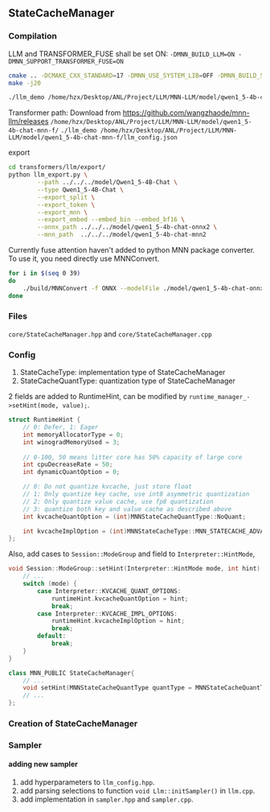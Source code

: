 ## StateCacheManager

### Compilation

LLM and TRANSFORMER_FUSE shall be set ON: `-DMNN_BUILD_LLM=ON -DMNN_SUPPORT_TRANSFORMER_FUSE=ON`

```bash
cmake .. -DCMAKE_CXX_STANDARD=17 -DMNN_USE_SYSTEM_LIB=OFF -DMNN_BUILD_SHARED_LIBS=ON -DMNN_BUILD_TRAIN=ON -DMNN_BUILD_QUANTOOLS=ON -DMNN_EVALUATION=ON -DMNN_BUILD_CONVERTER=ON -DMNN_PORTABLE_BUILD=ON -DTFMODEL_OPTIMIZE=ON -DMNN_LOW_MEMORY=ON -DMNN_BUILD_LLM=ON -DMNN_SUPPORT_TRANSFORMER_FUSE=ON -DMNN_BUILD_TEST=ON
make -j20

./llm_demo /home/hzx/Desktop/ANL/Project/LLM/MNN-LLM/model/qwen1_5-4b-chat-mnn-f/llm_config.json
```

Transformer path: 
Download from https://github.com/wangzhaode/mnn-llm/releases
`/home/hzx/Desktop/ANL/Project/LLM/MNN-LLM/model/qwen1_5-4b-chat-mnn-f/`
`./llm_demo /home/hzx/Desktop/ANL/Project/LLM/MNN-LLM/model/qwen1_5-4b-chat-mnn-f/llm_config.json`

export
```bash
cd transformers/llm/export/
python llm_export.py \
        --path ../../../model/Qwen1_5-4B-Chat \
        --type Qwen1_5-4B-Chat \
        --export_split \
        --export_token \
        --export_mnn \
        --export_embed --embed_bin --embed_bf16 \
        --onnx_path ../../../model/qwen1_5-4b-chat-onnx2 \
        --mnn_path  ../../../model/qwen1_5-4b-chat-mnn2
```

Currently fuse attention haven't added to python MNN package converter. To use it, you need directly use MNNConvert.
```bash
for i in $(seq 0 39)
do
    ./build/MNNConvert -f ONNX --modelFile ./model/qwen1_5-4b-chat-onnx/block_${i}.onnx --MNNModel ./model/qwen1_5-4b-chat-mnn-f/block_${i}.mnn --weightQuantBits 4 --weightQuantAsymmetric --transformerFuse
done
```


### Files

`core/StateCacheManager.hpp` and `core/StateCacheManager.cpp`

### Config

1. StateCacheType: implementation type of StateCacheManager
2. StateCacheQuantType: quantization type of StateCacheManager

2 fields are added to RuntimeHint, can be modified by `runtime_manager_->setHint(mode, value);`.
```cpp
struct RuntimeHint {
    // 0: Defer, 1: Eager
    int memoryAllocatorType = 0;
    int winogradMemoryUsed = 3;
    
    // 0-100, 50 means litter core has 50% capacity of large core
    int cpuDecreaseRate = 50;
    int dynamicQuantOption = 0;

    // 0: Do not quantize kvcache, just store float
    // 1: Only quantize key cache, use int8 asymmetric quantization 
    // 2: Only quantize value cache, use fp8 quantization
    // 3: quantize both key and value cache as described above
    int kvcacheQuantOption = (int)MNNStateCacheQuantType::NoQuant;

    int kvcacheImplOption = (int)MNNStateCacheType::MNN_STATECACHE_ADVANCED;
};
```

Also, add cases to `Session::ModeGroup` and field to  `Interpreter::HintMode`,
```cpp
void Session::ModeGroup::setHint(Interpreter::HintMode mode, int hint) {
    // ...
    switch (mode) {
        case Interpreter::KVCACHE_QUANT_OPTIONS:
            runtimeHint.kvcacheQuantOption = hint;
            break;
        case Interpreter::KVCACHE_IMPL_OPTIONS:
            runtimeHint.kvcacheImplOption = hint;
            break;
        default:
            break;
    }
}
```

```Cpp
class MNN_PUBLIC StateCacheManager{
    // ...
    void setHint(MNNStateCacheQuantType quantType = MNNStateCacheQuantType::NoQuant, MNNStateCacheType type = MNNStateCacheType::MNN_STATECACHE_ADVANCED);
    // ...
};
```

### Creation of StateCacheManager



### Sampler

#### adding new sampler
1. add hyperparameters to `llm_config.hpp`.
2. add parsing selections to function `void Llm::initSampler()` in `llm.cpp`.
3. add implementation in `sampler.hpp` and `sampler.cpp`.